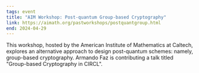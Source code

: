 ```yaml
---
tags: event
title: "AIM Workshop: Post-quantum Group-based Cryptography"
link: https://aimath.org/pastworkshops/postquantgroup.html
end: 2024-04-29
---
```


This workshop, hosted by the American Institute of Mathematics at Caltech, explores an alternative approach to design post-quantum schemes: namely, group-based cryptography. Armando Faz is contributing a talk titled "Group-based Cryptography in CIRCL".
